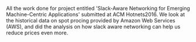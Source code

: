 All the work done for project entitled 'Slack-Aware Networking for Emerging Machine-Centric Applications' submitted at ACM Hotnets2016.
We look at the historical data on spot procing provided by Amazon Web Services (AWS), and did the analysis on how slack aware networking can help us reduce prices even more.
